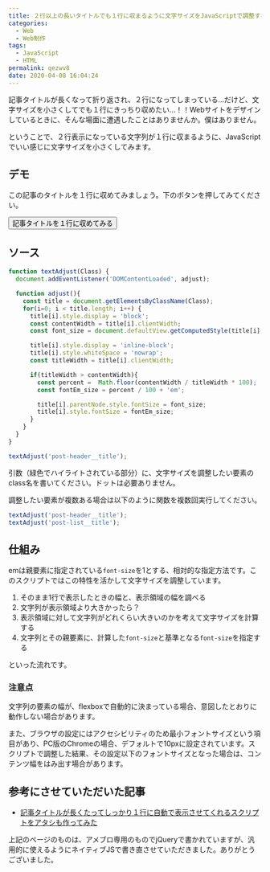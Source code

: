 ```yaml
---
title: ２行以上の長いタイトルでも１行に収まるように文字サイズをJavaScriptで調整する
categories:
  - Web
  - Web制作
tags:
  - JavaScript
  - HTML
permalink: qezwv8
date: 2020-04-08 16:04:24
---
```


記事タイトルが長くなって折り返され、２行になってしまっている...だけど、文字サイズを小さくしてでも１行にきっちり収めたい...！！Webサイトをデザインしているときに、そんな場面に遭遇したことはありませんか。僕はありません。

ということで、２行表示になっている文字列が１行に収まるように、JavaScriptでいい感じに文字サイズを小さくしてみます。

## デモ

この記事のタイトルを１行に収めてみましょう。下のボタンを押してみてください。

<button class="btn" onclick="textAdjust('post__title')">記事タイトルを１行に収めてみる</button>



## ソース

```javascript
function textAdjust(Class) {
  document.addEventListener('DOMContentLoaded', adjust);

  function adjust(){
    const title = document.getElementsByClassName(Class);
    for(i=0; i < title.length; i++) {
      title[i].style.display = 'block';
      const contentWidth = title[i].clientWidth;
      const font_size = document.defaultView.getComputedStyle(title[i], null).fontSize;

      title[i].style.display = 'inline-block';
      title[i].style.whiteSpace = 'nowrap';
      const titleWidth = title[i].clientWidth;

      if(titleWidth > contentWidth){
        const percent =  Math.floor(contentWidth / titleWidth * 100);
        const fontEm_size = percent / 100 + 'em';

        title[i].parentNode.style.fontSize = font_size;
        title[i].style.fontSize = fontEm_size;
      }
    }
  }
}
```

```javascript
textAdjust('post-header__title');
```

引数（緑色でハイライトされている部分）に、文字サイズを調整したい要素のclass名を書いてください。ドットは必要ありません。

調整したい要素が複数ある場合は以下のように関数を複数回実行してください。

```javascript
textAdjust('post-header__title');
textAdjust('post-list__title');
```

## 仕組み

emは親要素に指定されている`font-size`を1とする、相対的な指定方法です。このスクリプトではこの特性を活かして文字サイズを調整しています。

1. そのまま1行で表示したときの幅と、表示領域の幅を調べる
2. 文字列が表示領域より大きかったら？
3. 表示領域に対して文字列がどれくらい大きいのかを考えて文字サイズを計算する
4. 文字列とその親要素に、計算した`font-size`と基準となる`font-size`を指定する

といった流れです。



### 注意点

文字列の要素の幅が、flexboxで自動的に決まっている場合、意図したとおりに動作しない場合があります。

また、ブラウザの設定にはアクセシビリティのため最小フォントサイズという項目があり、PC版のChromeの場合、デフォルトで10pxに設定されています。スクリプトで調整した結果、その設定以下のフォントサイズとなった場合は、コンテンツ幅をはみ出す場合があります。


## 参考にさせていただいた記事

- [記事タイトルが長くたってしっかり１行に自動で表示させてくれるスクリプトをアタシも作ってみた](https://ameblo.jp/gegebax/entry-11450077338.html)

上記のページのものは、アメブロ専用のものでjQueryで書かれていますが、汎用的に使えるようにネイティブJSで書き直させていただきました。ありがとうございました。


<script>
function textAdjust(Class) {
    const title = document.getElementsByClassName(Class);
    for(i=0; i < title.length; i++) {
      title[i].style.display = 'block';
      const contentWidth = title[i].clientWidth;
      const font_size = document.defaultView.getComputedStyle(title[i], null).fontSize;

      title[i].style.display = 'inline-block';
      title[i].style.whiteSpace = 'nowrap';
      const titleWidth = title[i].clientWidth;

      if(titleWidth > contentWidth){
        const percent =  Math.floor(contentWidth / titleWidth * 100);
        const fontEm_size = percent / 100 + 'em';

        title[i].parentNode.style.fontSize = font_size;
        title[i].style.fontSize = fontEm_size;
      }
    }
    document.querySelector('.post__meta').style.fontSize = '14px';
}
</script>
